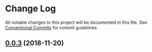 # Change Log

All notable changes to this project will be documented in this file.
See [Conventional Commits](https://conventionalcommits.org) for commit guidelines.

## [0.0.3](https://github.com/BarryYan/nsp/compare/v0.0.2...v0.0.3) (2018-11-20)
